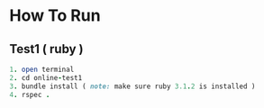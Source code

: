 # How To Run

## Test1 ( ruby )
```ruby
1. open terminal
2. cd online-test1
3. bundle install ( note: make sure ruby 3.1.2 is installed )
4. rspec .
```